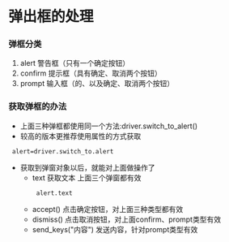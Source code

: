 # 弹出框的处理
### 弹框分类
1. alert 警告框（只有一个确定按钮）
2. confirm 提示框（具有确定、取消两个按钮）
3. prompt 输入框（的、以及确定、取消两个按钮）

### 获取弹框的办法
* 上面三种弹框都使用同一个方法:driver.switch_to_alert()
* 较高的版本更推荐使用属性的方式获取
```
 alert=driver.switch_to.alert
```

* 获取到弹窗对象以后，就能对上面做操作了
  * text 获取文本 上面三个弹窗都有效
    ```
	 alert.text
	```
  * accept() 点击确定按钮，对上面三种类型都有效
  * dismiss() 点击取消按钮，对上面confirm、prompt类型有效
  * send_keys("内容") 发送内容，针对prompt类型有效


  
